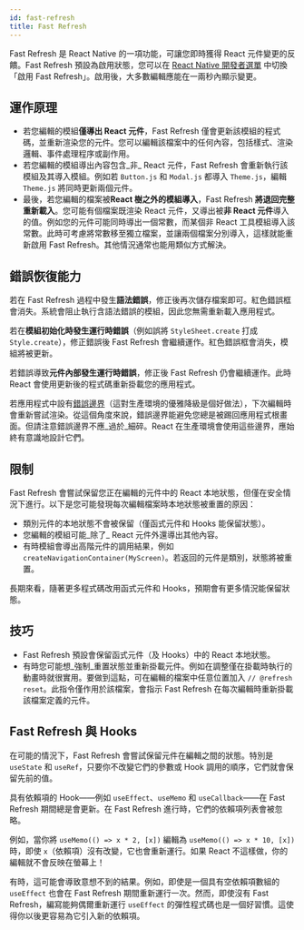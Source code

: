 ```yaml
---
id: fast-refresh
title: Fast Refresh
---
```


Fast Refresh 是 React Native 的一項功能，可讓您即時獲得 React 元件變更的反饋。Fast Refresh 預設為啟用狀態，您可以在 [React Native 開發者選單](/docs/debugging#accessing-the-in-app-developer-menu) 中切換「啟用 Fast Refresh」。啟用後，大多數編輯應能在一兩秒內顯示變更。

## 運作原理

- 若您編輯的模組**僅導出 React 元件**，Fast Refresh 僅會更新該模組的程式碼，並重新渲染您的元件。您可以編輯該檔案中的任何內容，包括樣式、渲染邏輯、事件處理程序或副作用。
- 若您編輯的模組導出內容包含_非_ React 元件，Fast Refresh 會重新執行該模組及其導入模組。例如若 `Button.js` 和 `Modal.js` 都導入 `Theme.js`，編輯 `Theme.js` 將同時更新兩個元件。
- 最後，若您編輯的檔案被**React 樹之外的模組導入**，Fast Refresh **將退回完整重新載入**。您可能有個檔案既渲染 React 元件，又導出被**非 React 元件**導入的值。例如您的元件可能同時導出一個常數，而某個非 React 工具模組導入該常數。此時可考慮將常數移至獨立檔案，並讓兩個檔案分別導入，這樣就能重新啟用 Fast Refresh。其他情況通常也能用類似方式解決。

## 錯誤恢復能力

若在 Fast Refresh 過程中發生**語法錯誤**，修正後再次儲存檔案即可。紅色錯誤框會消失。系統會阻止執行含語法錯誤的模組，因此您無需重新載入應用程式。

若在**模組初始化時發生運行時錯誤**（例如誤將 `StyleSheet.create` 打成 `Style.create`），修正錯誤後 Fast Refresh 會繼續運作。紅色錯誤框會消失，模組將被更新。

若錯誤導致**元件內部發生運行時錯誤**，修正後 Fast Refresh 仍會繼續運作。此時 React 會使用更新後的程式碼重新掛載您的應用程式。

若應用程式中設有[錯誤邊界](https://reactjs.org/docs/error-boundaries.html)（這對生產環境的優雅降級是個好做法），下次編輯時會重新嘗試渲染。從這個角度來說，錯誤邊界能避免您總是被踢回應用程式根畫面。但請注意錯誤邊界不應_過於_細碎。React 在生產環境會使用這些邊界，應始終有意識地設計它們。

## 限制

Fast Refresh 會嘗試保留您正在編輯的元件中的 React 本地狀態，但僅在安全情況下進行。以下是您可能發現每次編輯檔案時本地狀態被重置的原因：

- 類別元件的本地狀態不會被保留（僅函式元件和 Hooks 能保留狀態）。
- 您編輯的模組可能_除了_ React 元件外還導出其他內容。
- 有時模組會導出高階元件的調用結果，例如 `createNavigationContainer(MyScreen)`。若返回的元件是類別，狀態將被重置。

長期來看，隨著更多程式碼改用函式元件和 Hooks，預期會有更多情況能保留狀態。

## 技巧

- Fast Refresh 預設會保留函式元件（及 Hooks）中的 React 本地狀態。
- 有時您可能想_強制_重置狀態並重新掛載元件。例如在調整僅在掛載時執行的動畫時就很實用。要做到這點，可在編輯的檔案中任意位置加入 `// @refresh reset`。此指令僅作用於該檔案，會指示 Fast Refresh 在每次編輯時重新掛載該檔案定義的元件。

## Fast Refresh 與 Hooks

在可能的情況下，Fast Refresh 會嘗試保留元件在編輯之間的狀態。特別是 `useState` 和 `useRef`，只要你不改變它們的參數或 Hook 調用的順序，它們就會保留先前的值。

具有依賴項的 Hook——例如 `useEffect`、`useMemo` 和 `useCallback`——在 Fast Refresh 期間總是會更新。在 Fast Refresh 進行時，它們的依賴項列表會被忽略。

例如，當你將 `useMemo(() => x * 2, [x])` 編輯為 `useMemo(() => x * 10, [x])` 時，即使 `x`（依賴項）沒有改變，它也會重新運行。如果 React 不這樣做，你的編輯就不會反映在螢幕上！

有時，這可能會導致意想不到的結果。例如，即使是一個具有空依賴項數組的 `useEffect` 也會在 Fast Refresh 期間重新運行一次。然而，即使沒有 Fast Refresh，編寫能夠偶爾重新運行 `useEffect` 的彈性程式碼也是一個好習慣。這使得你以後更容易為它引入新的依賴項。